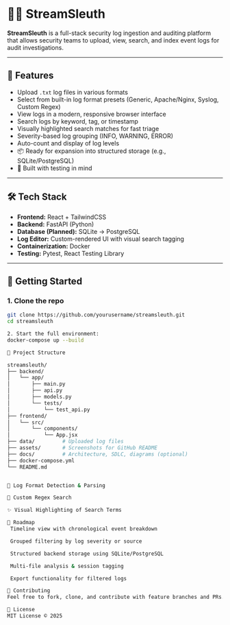 # 🕵️‍♂️ StreamSleuth

**StreamSleuth** is a full-stack security log ingestion and auditing platform that allows security teams to upload, view, search, and index event logs for audit investigations.

---

## 🎯 Features

- Upload `.txt` log files in various formats
- Select from built-in log format presets (Generic, Apache/Nginx, Syslog, Custom Regex)
- View logs in a modern, responsive browser interface
- Search logs by keyword, tag, or timestamp
- Visually highlighted search matches for fast triage
- Severity-based log grouping (INFO, WARNING, ERROR)
- Auto-count and display of log levels
- 📦 Ready for expansion into structured storage (e.g., SQLite/PostgreSQL)
- 🧪 Built with testing in mind

---

## 🛠 Tech Stack

- **Frontend:** React + TailwindCSS
- **Backend:** FastAPI (Python)
- **Database (Planned):** SQLite → PostgreSQL
- **Log Editor:** Custom-rendered UI with visual search tagging
- **Containerization:** Docker
- **Testing:** Pytest, React Testing Library

---

## 🚀 Getting Started

### 1. Clone the repo

```bash
git clone https://github.com/yourusername/streamsleuth.git
cd streamsleuth

2. Start the full environment:
docker-compose up --build

📁 Project Structure

streamsleuth/
├── backend/
│   └── app/
│       ├── main.py
│       ├── api.py
│       ├── models.py
│       └── tests/
│           └── test_api.py
├── frontend/
│   └── src/
│       └── components/
│           └── App.jsx
├── data/         # Uploaded log files
├── assets/       # Screenshots for GitHub README
├── docs/         # Architecture, SDLC, diagrams (optional)
├── docker-compose.yml
└── README.md


📑 Log Format Detection & Parsing

🎯 Custom Regex Search

✨ Visual Highlighting of Search Terms

🧭 Roadmap
 Timeline view with chronological event breakdown

 Grouped filtering by log severity or source

 Structured backend storage using SQLite/PostgreSQL

 Multi-file analysis & session tagging

 Export functionality for filtered logs

🤝 Contributing
Feel free to fork, clone, and contribute with feature branches and PRs. Contributions are welcome!

📄 License
MIT License © 2025